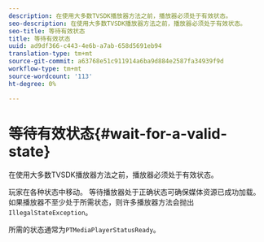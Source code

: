 ```yaml
---
description: 在使用大多数TVSDK播放器方法之前，播放器必须处于有效状态。
seo-description: 在使用大多数TVSDK播放器方法之前，播放器必须处于有效状态。
seo-title: 等待有效状态
title: 等待有效状态
uuid: ad9df366-c443-4e6b-a7ab-658d5691eb94
translation-type: tm+mt
source-git-commit: a63768e51c911914a6ba9d884e2587fa34939f9d
workflow-type: tm+mt
source-wordcount: '113'
ht-degree: 0%

---
```



# 等待有效状态{#wait-for-a-valid-state}

在使用大多数TVSDK播放器方法之前，播放器必须处于有效状态。

玩家在各种状态中移动。 等待播放器处于正确状态可确保媒体资源已成功加载。 如果播放器不至少处于所需状态，则许多播放器方法会抛出`IllegalStateException`。

所需的状态通常为`PTMediaPlayerStatusReady`。